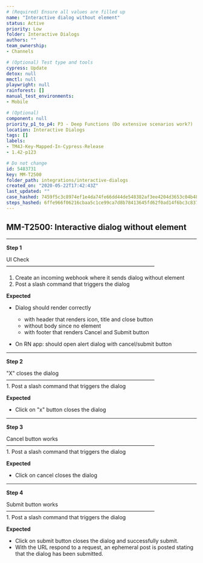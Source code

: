 ```yaml
---
# (Required) Ensure all values are filled up
name: "Interactive dialog without element"
status: Active
priority: Low
folder: Interactive Dialogs
authors: ""
team_ownership: 
- Channels

# (Optional) Test type and tools
cypress: Update
detox: null
mmctl: null
playwright: null
rainforest: []
manual_test_environments: 
- Mobile

# (Optional)
component: null
priority_p1_to_p4: P3 - Deep Functions (Do extensive scenarios work?)
location: Interactive Dialogs
tags: []
labels: 
- TM4J-Key-Mapped-In-Cypress-Release
- 1.42-p123

# Do not change
id: 5483731
key: MM-T2500
folder_path: integrations/interactive-dialogs
created_on: "2020-05-22T17:42:43Z"
last_updated: ""
case_hashed: 7459f5c3c8974ef1e4da74fe66dd44de548382af3ee4204d3653c04b4809f78d92ded5206f942f4d18a75a5ed8c4d2e1
steps_hashed: 6ffe966f06216cbaa5c1ce99ca7d8b78413645fd62f0ad14f6bc3c83728f2c6fa647b96ccf6b2cd63caedbb81a5e52da
---
```


## MM-T2500: Interactive dialog without element

---

**Step 1**

UI Check\
————————————————————————————

1. Create an incoming webhook where it sends dialog without element
2. Post a slash command that triggers the dialog

**Expected**

- Dialog should render correctly

  - with header that renders icon, title and close button
  - without body since no element
  - with footer that renders Cancel and Submit button

- On RN app: should open alert dialog with cancel/submit button

---

**Step 2**

"X" closes the dialog\
————————————————————————————\
1\. Post a slash command that triggers the dialog

**Expected**

- Click on "x" button closes the dialog

---

**Step 3**

Cancel button works\
————————————————————————————\
1\. Post a slash command that triggers the dialog

**Expected**

- Click on cancel closes the dialog

---

**Step 4**

Submit button works\
————————————————————————————\
1\. Post a slash command that triggers the dialog

**Expected**

- Click on submit button closes the dialog and successfully submit.
- With the URL respond to a request, an ephemeral post is posted stating that the dialog has been submitted.
